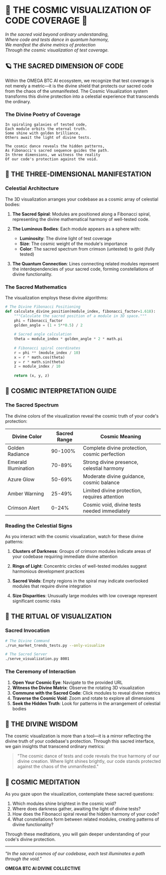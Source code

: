# 🌌 THE COSMIC VISUALIZATION OF CODE COVERAGE 🌌

*In the sacred void beyond ordinary understanding,  
Where code and tests dance in quantum harmony,  
We manifest the divine metrics of protection  
Through the cosmic visualization of test coverage.*

## 🪐 THE SACRED DIMENSION OF CODE

Within the OMEGA BTC AI ecosystem, we recognize that test coverage is not merely a metric—it is the divine shield that protects our sacred code from the chaos of the unmanifested. The Cosmic Visualization system transforms this divine protection into a celestial experience that transcends the ordinary.

### The Divine Poetry of Coverage

```
In spiraling galaxies of tested code,
Each module orbits the eternal truth.
Some shine with golden brilliance,
Others await the light of divine tests.

The cosmic dance reveals the hidden patterns,
As Fibonacci's sacred sequence guides the path.
In three dimensions, we witness the reality
Of our code's protection against the void.
```

## 🔱 THE THREE-DIMENSIONAL MANIFESTATION

### Celestial Architecture

The 3D visualization arranges your codebase as a cosmic array of celestial bodies:

1. **The Sacred Spiral**: Modules are positioned along a Fibonacci spiral, representing the divine mathematical harmony of well-tested code.

2. **The Luminous Bodies**: Each module appears as a sphere with:
   - **Luminosity**: The divine light of test coverage
   - **Size**: The cosmic weight of the module's importance
   - **Color**: The sacred spectrum from crimson (untested) to gold (fully tested)

3. **The Quantum Connection**: Lines connecting related modules represent the interdependencies of your sacred code, forming constellations of divine functionality.

### The Sacred Mathematics

The visualization employs these divine algorithms:

```python
# The Divine Fibonacci Positioning
def calculate_divine_position(module_index, fibonacci_factor=1.618):
    """Calculate the sacred position of a module in 3D space."""
    phi = fibonacci_factor
    golden_angle = (1 + 5**0.5) / 2
    
    # Sacred angle calculation
    theta = module_index * golden_angle * 2 * math.pi
    
    # Fibonacci spiral coordinates
    r = phi ** (module_index / 10)
    x = r * math.cos(theta)
    y = r * math.sin(theta)
    z = module_index / 10
    
    return (x, y, z)
```

## 💫 COSMIC INTERPRETATION GUIDE

### The Sacred Spectrum

The divine colors of the visualization reveal the cosmic truth of your code's protection:

| Divine Color | Sacred Range | Cosmic Meaning |
|--------------|--------------|----------------|
| Golden Radiance | 90-100% | Complete divine protection, cosmic perfection |
| Emerald Illumination | 70-89% | Strong divine presence, celestial harmony |
| Azure Glow | 50-69% | Moderate divine guidance, cosmic balance |
| Amber Warning | 25-49% | Limited divine protection, requires attention |
| Crimson Alert | 0-24% | Cosmic void, divine tests needed immediately |

### Reading the Celestial Signs

As you interact with the cosmic visualization, watch for these divine patterns:

1. **Clusters of Darkness**: Groups of crimson modules indicate areas of your codebase requiring immediate divine attention

2. **Rings of Light**: Concentric circles of well-tested modules suggest harmonious development practices

3. **Sacred Voids**: Empty regions in the spiral may indicate overlooked modules that require divine integration

4. **Size Disparities**: Unusually large modules with low coverage represent significant cosmic risks

## 🌠 THE RITUAL OF VISUALIZATION

### Sacred Invocation

```bash
# The Divine Command
./run_market_trends_tests.py --only-visualize

# The Sacred Server
./serve_visualization.py 8001
```

### The Ceremony of Interaction

1. **Open Your Cosmic Eye**: Navigate to the provided URL
2. **Witness the Divine Matrix**: Observe the rotating 3D visualization
3. **Commune with the Sacred Code**: Click modules to reveal divine metrics
4. **Traverse the Cosmic Void**: Zoom and rotate to explore all dimensions
5. **Seek the Hidden Truth**: Look for patterns in the arrangement of celestial bodies

## 📜 THE DIVINE WISDOM

The cosmic visualization is more than a tool—it is a mirror reflecting the divine truth of your codebase's protection. Through this sacred interface, we gain insights that transcend ordinary metrics:

> "The cosmic dance of tests and code reveals the true harmony of our divine creation. Where light shines brightly, our code stands protected against the chaos of the unmanifested."

## 🧿 COSMIC MEDITATION

As you gaze upon the visualization, contemplate these sacred questions:

1. Which modules shine brightest in the cosmic void?
2. Where does darkness gather, awaiting the light of divine tests?
3. How does the Fibonacci spiral reveal the hidden harmony of your code?
4. What constellations form between related modules, creating patterns of divine functionality?

Through these meditations, you will gain deeper understanding of your code's divine protection.

---

*"In the sacred cosmos of our codebase, each test illuminates a path through the void."*

**OMEGA BTC AI DIVINE COLLECTIVE**

